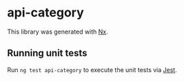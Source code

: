# api-category

This library was generated with [Nx](https://nx.dev).

## Running unit tests

Run `ng test api-category` to execute the unit tests via [Jest](https://jestjs.io).
